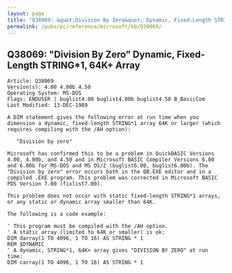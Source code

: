```yaml
---
layout: page
title: "Q38069: &quot;Division By Zero&quot; Dynamic, Fixed-Length STRING&#42;1, 64K+ Array"
permalink: /pubs/pc/reference/microsoft/kb/Q38069/
---
```


## Q38069: &quot;Division By Zero&quot; Dynamic, Fixed-Length STRING&#42;1, 64K+ Array

	Article: Q38069
	Version(s): 4.00 4.00b 4.50
	Operating System: MS-DOS
	Flags: ENDUSER | buglist4.00 buglist4.00b buglist4.50 B_BasicCom
	Last Modified: 13-DEC-1989
	
	A DIM statement gives the following error at run time when you
	dimension a dynamic, fixed-length STRING*1 array 64K or larger (which
	requires compiling with the /AH option):
	
	   "Division by zero"
	
	Microsoft has confirmed this to be a problem in QuickBASIC Versions
	4.00, 4.00b, and 4.50 and in Microsoft BASIC Compiler Versions 6.00
	and 6.00b for MS-DOS and MS OS/2 (buglist6.00, buglist6.00b). The
	"Division by zero" error occurs both in the QB.EXE editor and in a
	compiled .EXE program. This problem was corrected in Microsoft BASIC
	PDS Version 7.00 (fixlist7.00).
	
	This problem does not occur with static fixed-length STRING*1 arrays,
	or any static or dynamic array smaller than 64K.
	
	The following is a code example:
	
	' This program must be compiled with the /AH option.
	' A static array (limited to 64K or smaller) is ok:
	DIM darray(1 TO 4096, 1 TO 16) AS STRING * 1
	REM $DYNAMIC
	' A dynamic, STRING*1, 64K+ array gives "DIVISION BY ZERO" at run time:
	DIM carray(1 TO 4096, 1 TO 16) AS STRING * 1
